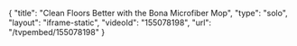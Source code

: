 {
    "title": "Clean Floors Better with the Bona Microfiber Mop",
    "type": "solo",
    "layout": "iframe-static",
    "videoId": "155078198",
    "url": "\/tvpembed\/155078198"
}